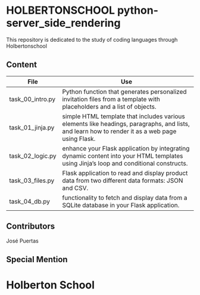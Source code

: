 # HOLBERTONSCHOOL python-server_side_rendering

This repository is dedicated to the study of coding languages through Holbertonschool

## Content

|File|Use|
|---------|---------------------------|
|task_00_intro.py|Python function that generates personalized invitation files from a template with placeholders and a list of objects.|
|task_01_jinja.py|simple HTML template that includes various elements like headings, paragraphs, and lists, and learn how to render it as a web page using Flask. |
|task_02_logic.py|enhance your Flask application by integrating dynamic content into your HTML templates using Jinja’s loop and conditional constructs.|
|task_03_files.py|Flask application to read and display product data from two different data formats: JSON and CSV.|
|task_04_db.py|functionality to fetch and display data from a SQLite database in your Flask application.|

## Contributors

José Puertas

## Special Mention

# Holberton School
